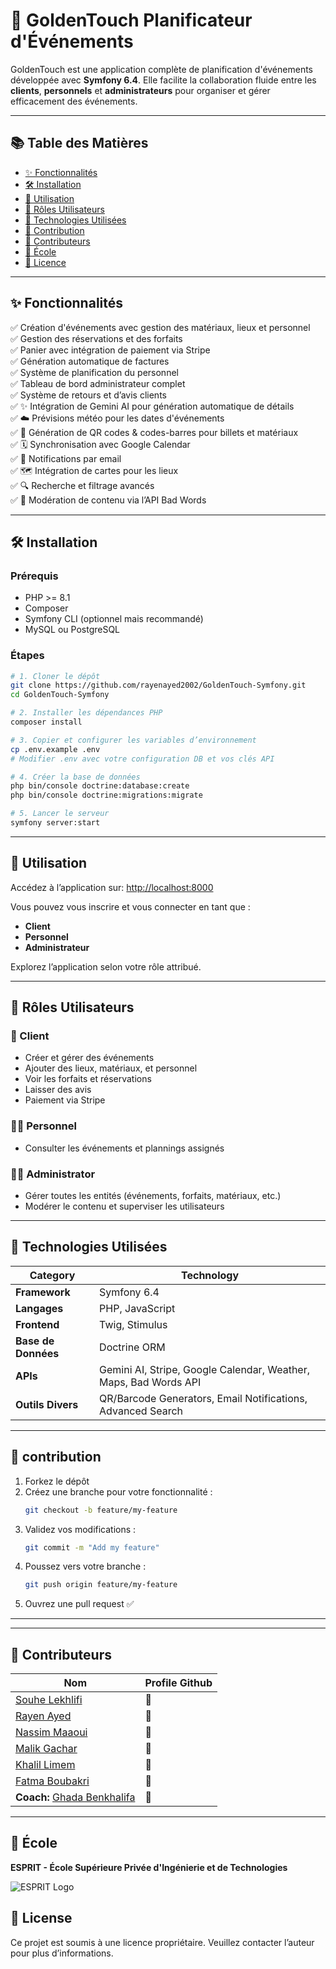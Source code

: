 # 🎉 GoldenTouch Planificateur d'Événements

GoldenTouch est une application complète de planification d'événements développée avec **Symfony 6.4**. Elle facilite la collaboration fluide entre les **clients**, **personnels** et **administrateurs** pour organiser et gérer efficacement des événements.

---

## 📚 Table des Matières

- [✨ Fonctionnalités](#-fonctionnalités)  
- [🛠️ Installation](#-installation)  
- [🚀 Utilisation](#-utilisation)  
- [👥 Rôles Utilisateurs](#-rôles-utilisateurs)  
- [🧰 Technologies Utilisées](#-technologies-utilisées)  
- [🤝 Contribution](#-contribution)  
- [👥 Contributeurs](#-contributeurs)  
- [🏫 École](#-école)  
- [📄 Licence](#-licence)  

---

## ✨ Fonctionnalités

✅ Création d'événements avec gestion des matériaux, lieux et personnel  
✅ Gestion des réservations et des forfaits  
✅ Panier avec intégration de paiement via Stripe  
✅ Génération automatique de factures  
✅ Système de planification du personnel  
✅ Tableau de bord administrateur complet  
✅ Système de retours et d’avis clients  
✅ ✨ Intégration de Gemini AI pour génération automatique de détails  
✅ ☁️ Prévisions météo pour les dates d'événements  
✅ 🎫 Génération de QR codes & codes-barres pour billets et matériaux  
✅ 🗓️ Synchronisation avec Google Calendar  
✅ 📧 Notifications par email  
✅ 🗺️ Intégration de cartes pour les lieux  
✅ 🔍 Recherche et filtrage avancés  
✅ 🚫 Modération de contenu via l’API Bad Words  

---

## 🛠️ Installation

### Prérequis

- PHP >= 8.1  
- Composer  
- Symfony CLI (optionnel mais recommandé)  
- MySQL ou PostgreSQL  

### Étapes

```bash
# 1. Cloner le dépôt
git clone https://github.com/rayenayed2002/GoldenTouch-Symfony.git
cd GoldenTouch-Symfony

# 2. Installer les dépendances PHP
composer install

# 3. Copier et configurer les variables d’environnement
cp .env.example .env
# Modifier .env avec votre configuration DB et vos clés API

# 4. Créer la base de données
php bin/console doctrine:database:create
php bin/console doctrine:migrations:migrate

# 5. Lancer le serveur
symfony server:start

```

---

## 🚀 Utilisation

Accédez à l’application sur: [http://localhost:8000](http://localhost:8000)

Vous pouvez vous inscrire et vous connecter en tant que :

- **Client**
- **Personnel**
- **Administrateur**

Explorez l’application selon votre rôle attribué.

---

## 👥 Rôles Utilisateurs

### 👤 Client

- Créer et gérer des événements  
- Ajouter des lieux, matériaux, et personnel  
- Voir les forfaits et réservations 
- Laisser des avis
- Paiement via Stripe

### 👨‍🔧 Personnel

- Consulter les événements et plannings assignés 

### 👨‍💼 Administrator

- Gérer toutes les entités (événements, forfaits, matériaux, etc.) 
- Modérer le contenu et superviser les utilisateurs

---

## 🧰 Technologies Utilisées

| Category        | Technology                                                       |
|----------------|-------------------------------------------------------------------|
| **Framework**   | Symfony 6.4                                                      |
| **Langages**   | PHP, JavaScript                                                  |
| **Frontend**    | Twig, Stimulus                                                   |
| **Base de Données**    | Doctrine ORM                                                     |
| **APIs**        | Gemini AI, Stripe, Google Calendar, Weather, Maps, Bad Words API |
| **Outils Divers** | QR/Barcode Generators, Email Notifications, Advanced Search      |

---

## 🤝 contribution

1. Forkez le dépôt  
2. Créez une branche pour votre fonctionnalité : 
   ```bash
   git checkout -b feature/my-feature
   ```
3. Validez vos modifications : 
   ```bash
   git commit -m "Add my feature"
   ```
4. Poussez vers votre branche :  
   ```bash
   git push origin feature/my-feature
   ```
5. Ouvrez une pull request ✅

---

---

## 👥 Contributeurs

| Nom              | Profile  Github                                            |
|-------------------|--------------------------------------------------------------|
| [Souhe Lekhlifi](https://github.com/souhekh)         | 🔗 |
| [Rayen Ayed](https://github.com/rayenayed2002)       | 🔗 |
| [Nassim Maaoui](https://github.com/iborntowin)       | 🔗 |
| [Malik Gachar](https://github.com/MalikGACHAR)       | 🔗 |
| [Khalil Limem](https://github.com/Khalil-Lm)         | 🔗 |
| [Fatma Boubakri](https://github.com/Boubakrifatma)   | 🔗 |
| **Coach:** [Ghada Benkhalifa](https://github.com/BenKhalifaGHADA) | 🔗 |

---

## 🏫 École

**ESPRIT - École Supérieure Privée d'Ingénierie et de Technologies**

![ESPRIT Logo](images/esprit_logo.png)


## 📄 License

Ce projet est soumis à une licence propriétaire.
Veuillez contacter l’auteur pour plus d’informations.
